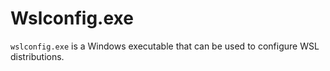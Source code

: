 # Wslconfig.exe

`wslconfig.exe` is a Windows executable that can be used to configure WSL distributions. 